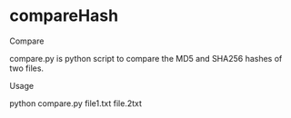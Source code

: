 # compareHash


Compare

compare.py is python script to compare the MD5 and SHA256 hashes of two files.

Usage

python compare.py file1.txt file.2txt
